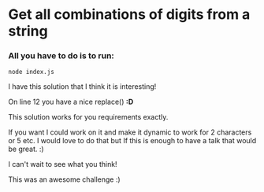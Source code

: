 # Get all combinations of digits from a string

### All you have to do is to run:

```
node index.js
```

I have this solution that I think it is interesting!

On line 12 you have a nice replace() **:D**

This solution works for you requirements exactly.

If you want I could work on it and make it dynamic to work for 2 characters or 5 etc. I would love to do that but If this is enough to have a talk that would be great. :)

I can't wait to see what you think!

This was an awesome challenge :)
